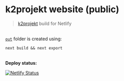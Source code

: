 # k2projekt website (public)

> [k2projekt](https://github.com/k2projekt/k2projekt-website) build for Netlify

\
[`out`](out) folder is created using:

```
next build && next export
```

\
**Deploy status:**

[![Netlify Status](https://api.netlify.com/api/v1/badges/63ffa86a-7bba-4092-9007-c677abe8fca1/deploy-status)](https://app.netlify.com/sites/k2-projekt/deploys)
